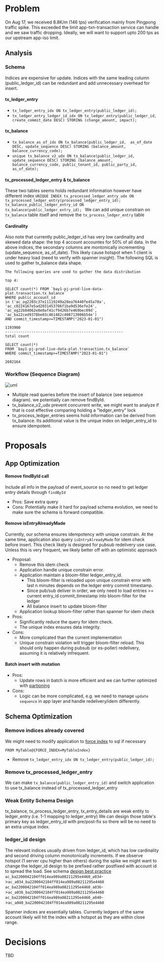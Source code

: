 # Problem
On Aug 17, we received 8.8K/m (146 tps) verification mainly from Pingpong traffic spike. This exceeded the limit app-txn-transaction service can handle and we saw traffic dropping. Ideally, we will want to support upto 200 tps as our upstream app-iso limit.

## Analysis
### Schema
Indices are expensive for update. Indices with the same leading column (public_ledger_id) can be redundant and add unnecessary overhead for insert.  
#### tx_ledger_entry
* `tx_ledger_entry_idx ON tx_ledger_entry(public_ledger_id);`
* `tx_ledger_entry_ledger_id_idx ON tx_ledger_entry(public_ledger_id, create_commit_date DESC) STORING (change_amount, impact);`
#### tx_balance
* `tx_balance_as_of_idx ON tx_balance(public_ledger_id,  as_of_date DESC, update_sequence DESC) STORING (balance_amount, balance_currency_code);`
* `unique tx_balance_v2_udx ON tx_balance(public_ledger_id, update_sequence DESC) STORING (balance_amount, balance_currency_code, public_tenant_id, public_party_id, as_of_date);`
#### tx_processed_ledger_entry & tx_balance
These two tables seems holds redundant information however have different index
`UNIQUE INDEX tx_processed_ledger_entry_udx ON tx_processed_ledger_entry(processed_ledger_entry_id);`
`tx_balance_public_ledger_entry_id ON tx_balance(public_ledger_entry_id); `
We can add unique constrain on `tx_balance` table itself and remove the `tx_process_ledger_entry` table

#### Cardinality
Also note that currently public_ledger_id has very low cardinality and skewed data shape: the top 4 account accountes for 50% of all data. 
In the above indices, the secondary columns are montonically incrementing (update_sequence, as_of_date). This likely cause hotspot when 1 client is under heavy load (need to verify with spanner insight).
The following SQL is used to gather tx_balance data shape.
```
The following queries are used to gather the data distribution

top 4:

SELECT count(*) FROM `bay1-pj-prod-live-data-plat.transaction.tx_balance` 
WHERE public_account_id 
in ('ac_og2203c37e11119249a28ea76440fe45a70a',
'ac_c0224167e5ad2031453786f1ba9d536efe24',
'ac_og22b84062e8e0af41cf9426b7e469bec09d',
'ac_ba22ced9378be03c461482c408713086b54e') 
AND commit_timestamp>=TIMESTAMP("2023-01-01")

1193900
------------------------------------------------------
total count

SELECT count(*) 
FROM `bay1-pj-prod-live-data-plat.transaction.tx_balance` 
WHERE commit_timestamp>=TIMESTAMP("2023-01-01")

2692164
```
### Workflow (Sequence Diagram)
![uml](http://www.plantuml.com/plantuml/svg/dP6nJiGm44JxV4LmJKJl0Xs7hg2Wf8uSUmX6pjhiseZyFKu84aKKeUiiQzxJpkv9ik5Sfj3Sv3TCQ5CmdXfbKkgyHDNThy_CXiJOx2Dr8oUhTAi4vDhyHQhPZrJK3VhFjzBAau2phbWVu4Pm3yeytxQG7f_rtKiiR56Ta2x54C3TUnnsPGpZz7_8L8OxAKD5rfdF9XYoU4dEP5mMja9RPgzmmBYvj8qaPK9paDcRzAE0P_tgoPtd9wT_gb-MvkewbPULVWZB3kPdut2bQE4V2pCeRsiv51tSj9vq-3MSGAvCuHi0)

* Multiple read queries before the insert of balance (see sequence diagram). we potentially can remove findById. 
* tx_balance_v2_udx prevent concurrent write, we might want to analyze if that is cost effective comparing holding a "ledger_entry" lock
* tx_process_ledger_entries seems hold information can be derived from tx_balance. Its additional value is the unique index on ledger_entry_id to ensure idempotent.

# Proposals
## App Optimization
#### Remove findById call
Include all info in the payload of event_source so no need to get ledger entry details through `findById`
* Pros: Save extra query
* Cons: Potentially make it hard for payload schema evolution, we need to make sure the schema is forward compatible.
#### Remove isEntryAlreadyMade
Currently, our schema ensures idempotency with unique constrain. At the same time, application also query `isEntryAlreadyMade` for idem check before insert. This check likely is designed for pubsub redelivery use case. Unless this is very frequent, we likely better off with an optimistic approach
* Proposal:
  * Remove this idem check
  * Application handle unique constrain error.
  * Application maintain a bloom-filter ledger_entry_id. 
    * This bloom-filter is reloaded upon unique constrain error with last n minutes depends on the ledger entry commit timestamp.
    * Since pub/sub deliver in order, we only need to load entries >= current entry_id commit_timestamp into bloom-filter for the ledger
    * All balance insert to update bloom-filter
  * Application lookup bloom-filter rather than spanner for idem check
* Pros: 
  * Significantly reduce the query for idem check.
  * The unique index ensures data integrity.
* Cons:
  * More complicated than the current implementation
  * Unique constrain violation will trigger bloom-filter reload. This should only happen during pubsub (or es-poller) redelivery, assuming it is relatively infrequent.
#### Batch insert with mutation
* Pros: 
  * Update rows in batch is more efficient and we can further optimized with [partioning](https://cloud.google.com/spanner/docs/bulk-loading#partition-by-key)
* Cons:
  * Logic can be more complicated, e.g. we need to manage `update sequence` in app layer and handle redelivery/idem differently.

## Schema Optimization
### Remove indices already covered
We might need to modify application to [force index](https://cloud.google.com/spanner/docs/secondary-indexes#index-directive) to sql if necessary
```
FROM MyTable@{FORCE_INDEX=MyTableIndex}
```
* Remove `tx_ledger_entry_idx ON tx_ledger_entry(public_ledger_id);`

### Remove tx_processed_ledger_entry
We can make `tx_balance(public_ledger_entry_id)` and switch application to use tx_balance instead of tx_processed_ledger_entry

### Weak Entity Schema Design
tx_balance, tx_process_ledger_entry, tx_entry_details are weak entity to ledger_entry (i.e. 1-1 mapping to ledger_entry)
We can design those table's primary key as ledger_entry_id with pre/post-fix so there will be no need to an extra unique index.

### ledger_id design
The relevant indices usually driven from ledger_id, which has low cardinality and second driving column monotonically increments. 
If we observe hotspot (1 server cpu higher than others) during the spike we might want to change the ledger_id design to be prefixed rather postfixed with account id to spread the load. See schema [design best practice](https://cloud.google.com/spanner/docs/schema-design#primary-key-prevent-hotspots)
`ac_ba2200042104ff014ea989a08211295e4460_a034`->`ac_a034_ba2200042104ff014ea989a08211295e4460`
`ac_ba2200042104ff014ea989a08211295e4460_a036`->`ac_a036_ba2200042104ff014ea989a08211295e4460`
`ac_ba2200042104ff014ea989a08211295e4460_a040`->`ac_a040_ba2200042104ff014ea989a08211295e4460`

Spanner indices are essentially tables. Currently ledgers of the same account likely will hit the index with a hotspot as they are within close range.

# Decisions
TBD